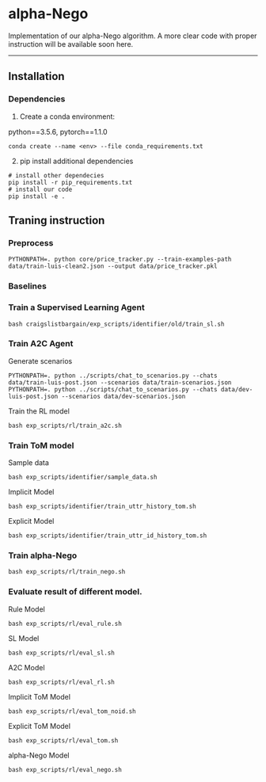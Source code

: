 # alpha-Nego
Implementation of our alpha-Nego algorithm.
A more clear code with proper instruction will be available soon here. 

----------
## Installation

### Dependencies

1. Create a conda environment:

python==3.5.6, pytorch==1.1.0

```shell
conda create --name <env> --file conda_requirements.txt
```

2. pip install additional dependencies
```shell
# install other dependecies
pip install -r pip_requirements.txt
# install our code
pip install -e .
```


## Traning instruction

### Preprocess
```shell
PYTHONPATH=. python core/price_tracker.py --train-examples-path data/train-luis-clean2.json --output data/price_tracker.pkl
```

### Baselines

### Train a Supervised Learning Agent
```shell
bash craigslistbargain/exp_scripts/identifier/old/train_sl.sh
```
### Train A2C Agent
Generate scenarios
```shell
PYTHONPATH=. python ../scripts/chat_to_scenarios.py --chats data/train-luis-post.json --scenarios data/train-scenarios.json
PYTHONPATH=. python ../scripts/chat_to_scenarios.py --chats data/dev-luis-post.json --scenarios data/dev-scenarios.json
```
Train the RL model 
```shell
bash exp_scripts/rl/train_a2c.sh
```
### Train ToM model
Sample data
```shell
bash exp_scripts/identifier/sample_data.sh
```
Implicit Model
```shell
bash exp_scripts/identifier/train_uttr_history_tom.sh
```
Explicit Model
```shell
bash exp_scripts/identifier/train_uttr_id_history_tom.sh
```
### Train alpha-Nego
```shell
bash exp_scripts/rl/train_nego.sh
```

### Evaluate result of different model.

Rule Model
```shell
bash exp_scripts/rl/eval_rule.sh
```
SL Model
```shell
bash exp_scripts/rl/eval_sl.sh
```
A2C Model
```shell
bash exp_scripts/rl/eval_rl.sh
```  
Implicit ToM Model
```shell
bash exp_scripts/rl/eval_tom_noid.sh
```
Explicit ToM Model
```shell
bash exp_scripts/rl/eval_tom.sh
```

alpha-Nego Model
```shell
bash exp_scripts/rl/eval_nego.sh
```  
